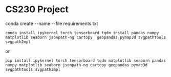 # CS230 Project

conda create --name <env> --file requirements.txt


```
conda install ipykernel torch tensorboard tqdm install pandas numpy matplotlib seaborn jsonpath-ng cartopy  geopandas pymap3d svgpathtools svgpath2mpl
```
or
```
pip install ipykernel torch tensorboard tqdm matplotlib seaborn pandas numpy matplotlib seaborn jsonpath-ng cartopy geopandas pymap3d svgpathtools svgpath2mpl
```